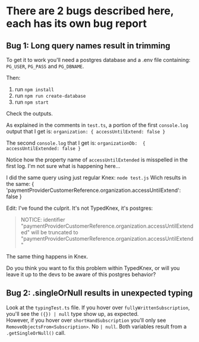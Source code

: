 # There are 2 bugs described here, each has its own bug report

## Bug 1: Long query names result in trimming

To get it to work you'll need a postgres database and a .env file containing: `PG_USER`, `PG_PASS` and `PG_DBNAME`.

Then:
1. run `npm install`
2. run `npm run create-database`
3. run `npm start`

Check the outputs. 


As explained in the comments in `test.ts`, a portion of the first `console.log` output that I get is:
`organization: { accessUntilExtend: false }`

The second `console.log` that I get is:
`organizationDb:  { accessUntilExtended: false }`

Notice how the property name of `accessUntilExtended` is misspelled in the first log. I'm not sure what is happening here...

I did the same query using just regular Knex:
`node test.js`
Wich results in the same:
{ 'paymentProviderCustomerReference.organization.accessUntilExtend': false }


Edit: I've found the culprit. It's not TypedKnex, it's postgres:

> NOTICE:  identifier "paymentProviderCustomerReference.organization.accessUntilExtended" will be truncated to "paymentProviderCustomerReference.organization.accessUntilExtend"

The same thing happens in Knex.

Do you think you want to fix this problem within TypedKnex, or will you leave it up to the devs to be aware of this postgres behavior?

## Bug 2: .singleOrNull results in unexpected typing

Look at the `typingTest.ts` file. If you hover over `fullyWrittenSubscription`, you'll see the `({}) | null` type show up, as expected.  
However, if you hover over `shortHandSubscription` you'll only see `RemoveObjectsFrom<Subscription>`. No `| null`. 
Both variables result from a `.getSingleOrNull()` call.
